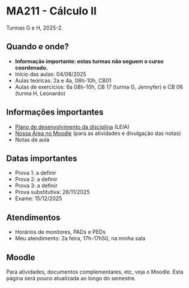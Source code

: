 # MA211 - Cálculo II

Turmas G e H, 2025-2.

## Quando e onde?

- **Informação importante: estas turmas não seguem o curso coordenado.**
- Início das aulas: 04/08/2025
- Aulas teóricas: 2a e 4a, 08h-10h, CB01
- Aulas de exercícios: 6a 08h-10h, CB 17 (turma G, Jennyfer) e CB 06 (turma H, Leonardo)

## Informações importantes

- [Plano de desenvolvimento da disciplina](https://www.dropbox.com/scl/fi/2t16axgebwx0u4thixczk/2025-2-ma211-plano-de-desenvolvimento.pdf?rlkey=7k0fntijjs6q90lb40vvbwmzh&raw=1) (LEIA)
- [Nossa Área no Moodle](https://moodle.ggte.unicamp.br/course/view.php?id=21752) (para as atividades e divulgação das notas)
- Notas de aula

## Datas importantes

- Prova 1: a definir
- Prova 2: a definir
- Prova 3: a definir
- Prova substitutiva: 28/11/2025
- Exame: 15/12/2025

## Atendimentos

- Horários de monitores, PADs e PEDs
- Meu atendimento: 2a feira, 17h-17h50, na minha sala

## Moodle

Para atividades, documentos complementares, etc, veja o Moodle. Esta página será pouco atualizada ao longo do semestre.